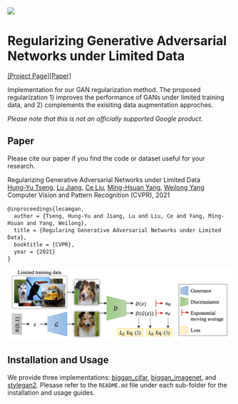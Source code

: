<img src='imgs/teaser.png' width="800px">

# Regularizing Generative Adversarial Networks under Limited Data
[[Project Page]](https://hytseng0509.github.io/lecam-gan)[[Paper]]()

Implementation for our GAN regularization method. The proposed regularization 1)
improves the performance of GANs under limited training data, and 2) complements
the exisiting data augmentation approches.

*Please note that this is not an officially supported Google product.*

## Paper
Please cite our paper if you find the code or dataset useful for your research.

Regularizing Generative Adversarial Networks under Limited Data<br>
[Hung-Yu Tseng](https://hytseng0509.github.io/), [Lu Jiang](http://www.lujiang.info/), [Ce Liu](http://people.csail.mit.edu/celiu/), [Ming-Hsuan Yang](http://faculty.ucmerced.edu/mhyang/), [Weilong Yang](https://www.linkedin.com/in/weilongyang/)<br>
Computer Vision and Pattern Recognition (CVPR), 2021
```
@inproceedings{lecamgan,
  author = {Tseng, Hung-Yu and Jiang, Lu and Liu, Ce and Yang, Ming-Hsuan and Yang, Weilong},
  title = {Regularing Generative Adversarial Networks under Limited Data},
  booktitle = {CVPR},
  year = {2021}
}
```

<div align="center">
  <img src="imgs/framework.png" width="800px" />
</div>

## Installation and Usage

We provide three implementations: [biggan_cifar](biggan_cifar), [biggan_imagenet](biggan_imagenet), and [stylegan2](stylegan2). Plesase refer to the `README.md` file under each sub-folder for the installation and usage guides.
